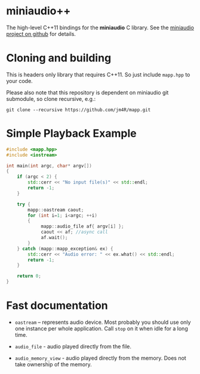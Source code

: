 # miniaudio++

The high-level C++11 bindings for the **miniaudio** C library. See the [miniaudio project on github](https://github.com/dr-soft/miniaudio) for details.

Cloning and building
========
This is headers only library that requires C++11. So just include `mapp.hpp` to your code. 

Please also note that this repository is dependent on miniaudio git submodule, so clone recursive, e.g.:

    git clone --recursive https://github.com/jm4R/mapp.git

Simple Playback Example
========

```c++
#include <mapp.hpp>
#include <iostream>

int main(int argc, char* argv[])
{
    if (argc < 2) {
        std::cerr << "No input file(s)" << std::endl;
        return -1;
    }

    try {
        mapp::oastream caout;
        for (int i=1; i<argc; ++i)
        {
             mapp::audio_file af{ argv[i] };
             caout << af; //async call
             af.wait();
        }
    } catch (mapp::mapp_exception& ex) {
        std::cerr << "Audio error: " << ex.what() << std::endl;
        return -1;
    }

    return 0;
}

```

Fast documentation
========

* `oastream` – represents audio device. Most probably you should use only one instance per whole application. Call `stop` on it when idle for a long time.

* `audio_file` - audio played directly from the file.

* `audio_memory_view` - audio played directly from the memory. Does not take ownership of the memory.

